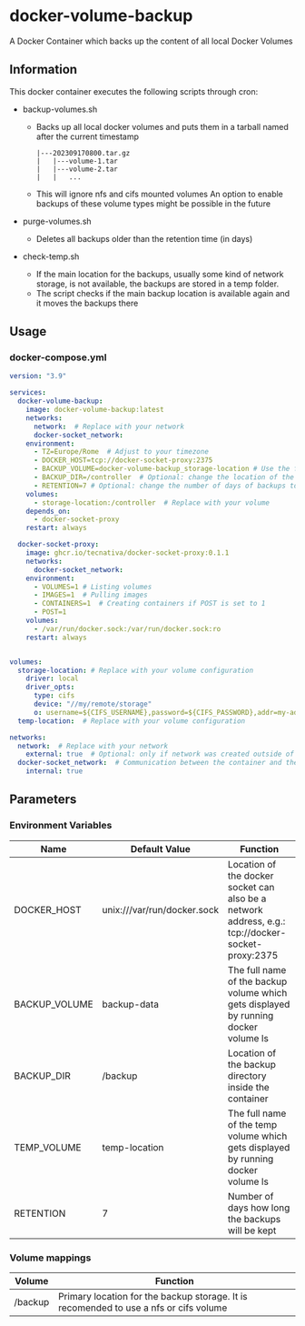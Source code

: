 # docker-volume-backup

A Docker Container which backs up the content of all local Docker Volumes


## Information

This docker container executes the following scripts through cron:
- backup-volumes.sh  
    - Backs up all local docker volumes and puts them in a tarball named after the current timestamp
        ```
        |---202309170800.tar.gz
        |   |---volume-1.tar
        |   |---volume-2.tar
        |   |   ...
        ```
        
    - This will ignore nfs and cifs mounted volumes An option to enable backups of these volume types might be possible in the future 

- purge-volumes.sh
    - Deletes all backups older than the retention time (in days)

- check-temp.sh
    - If the main location for the backups, usually some kind of network storage, is not available, the backups are stored in a temp folder. 
    - The script checks if the main backup location is available again and it moves the backups there


## Usage

### docker-compose.yml

```yaml
version: "3.9"

services:
  docker-volume-backup:
    image: docker-volume-backup:latest
    networks:
      network:  # Replace with your network
      docker-socket_network:
    environment:
      - TZ=Europe/Rome  # Adjust to your timezone
      - DOCKER_HOST=tcp://docker-socket-proxy:2375
      - BACKUP_VOLUME=docker-volume-backup_storage-location # Use the full name of the docker volume which gets displayed by running docker volume ls
      - BACKUP_DIR=/controller  # Optional: change the location of the controller folder inside the container. Needs to match the volume mounting point
      - RETENTION=7 # Optional: change the number of days of backups to be kept
    volumes:
      - storage-location:/controller  # Replace with your volume
    depends_on:
      - docker-socket-proxy
    restart: always

  docker-socket-proxy:
    image: ghcr.io/tecnativa/docker-socket-proxy:0.1.1
    networks: 
      docker-socket_network:
    environment:
      - VOLUMES=1 # Listing volumes
      - IMAGES=1  # Pulling images
      - CONTAINERS=1  # Creating containers if POST is set to 1
      - POST=1
    volumes:
      - /var/run/docker.sock:/var/run/docker.sock:ro 
    restart: always


volumes:
  storage-location: # Replace with your volume configuration
    driver: local
    driver_opts:
      type: cifs
      device: "//my/remote/storage"
      o: username=${CIFS_USERNAME},password=${CIFS_PASSWORD},addr=my-address,vers=3.0
  temp-location:  # Replace with your volume configuration

networks:
  network:  # Replace with your network
    external: true  # Optional: only if network was created outside of the docker-compose file
  docker-socket_network:  # Communication between the container and the docker socket proxy
    internal: true
```

## Parameters

### Environment Variables

| Name | Default Value | Function |
| --- | --- | --- |
| DOCKER_HOST | unix:///var/run/docker.sock | Location of the docker socket can also be a network address, e.g.: tcp://docker-socket-proxy:2375 |
| BACKUP_VOLUME | backup-data | The full name of the backup volume which gets displayed by running docker volume ls |
| BACKUP_DIR | /backup | Location of the backup directory inside the container |
| TEMP_VOLUME | temp-location | The full name of the temp volume which gets displayed by running docker volume ls |
| RETENTION | 7 | Number of days how long the backups will be kept |


### Volume mappings


| Volume | Function |
| --- | --- |
| /backup | Primary location for the backup storage. It is recomended to use a nfs or cifs volume |

